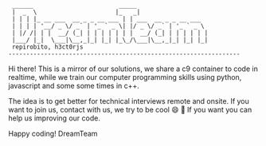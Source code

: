 
     ______                        _____                    
     |  _  \                      |_   _|                   
     | | | |_ __ ___  __ _ _ __ ___ | | ___  __ _ _ __ ___  
     | | | | '__/ _ \/ _` | '_ ` _ \| |/ _ \/ _` | '_ ` _ \ 
     | |/ /| | |  __/ (_| | | | | | | |  __/ (_| | | | | | |
     |___/ |_|  \___|\__,_|_| |_| |_\_/\___|\__,_|_| |_| |_|
     repirobito, h3ct0rjs
    ----------------------------------------------------------------- 

Hi there! This is a mirror of our solutions, we share a c9 container to code in realtime, while
we train our computer programming skills using python, javascript and some some times in c++. 

The idea is to get better for technical interviews remote and onsite. 
If you want to join us, contact with us, we try to be cool :smile: :beer:
If you want you can help us improving our code.

Happy coding!
DreamTeam
